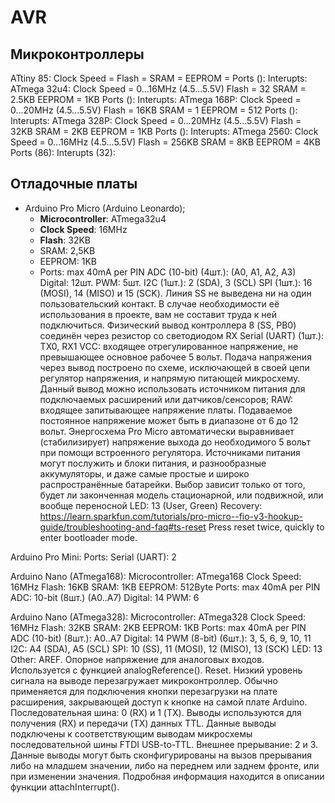﻿# AVR
## Микроконтроллеры
ATtiny 85:
    Clock Speed =
    Flash = 
    SRAM = 
    EEPROM = 
    Ports ():
    Interupts:
ATmega 32u4:
    Clock Speed = 0...16MHz (4.5...5.5V)
    Flash = 32
    SRAM = 2.5KB
    EEPROM = 1KB
    Ports ():
    Interupts:
ATmega 168P:
    Clock Speed = 0...20MHz (4.5...5.5V)
    Flash = 16KB
    SRAM = 1
    EEPROM = 512
    Ports ():
    Interupts:
ATmega 328P:
    Clock Speed = 0...20MHz (4.5...5.5V)
    Flash = 32KB
    SRAM = 2KB
    EEPROM = 1KB
    Ports ():
    Interupts:
ATmega 2560:
    Clock Speed = 0...16MHz (4.5...5.5V)
    Flash = 256KB
    SRAM = 8KB
    EEPROM = 4KB
    Ports (86):
    Interupts (32):

## Отладочные платы
* Arduino Pro Micro (Arduino Leonardo);
    * **Microcontroller**: ATmega32u4
    * **Clock Speed**: 16MHz
    * **Flash**: 32KB
    * SRAM: 2,5KB
    * EEPROM: 1KB
    * Ports:
        max 40mA per PIN
        ADC (10-bit) (4шт.): (A0, A1, A2, A3)
        Digital: 12шт.
        PWM: 5шт.
        I2C (1шт.): 2 (SDA), 3 (SCL)
        SPI (1шт.): 16 (MOSI), 14 (MISO) и 15 (SCK). Линия SS не выведена ни на один пользовательский контакт. В случае необходимости её использования в проекте, вам не составит труда к ней подключиться. Физический вывод контроллера 8 (SS, PB0) соединён через резистор со светодиодом RX
        Serial (UART) (1шт.): TX0, RX1
        VCC: входящее отрегулированное напряжение, не превышающее основное рабочее 5 вольт. Подача напряжения через вывод построено по схеме, исключающей в своей цепи регулятор напряжения, и напрямую питающей микросхему. Данный вывод можно использовать источником питания для подключаемых расширений или датчиков/сенсоров;
        RAW: входящее запитывающее напряжение платы. Подаваемое постоянное напряжение может быть в диапазоне от 6 до 12 вольт. Энергосхема Pro Micro автоматически выравнивает (стабилизирует) напряжение выхода до необходимого 5 вольт при помощи встроенного регулятора. Источниками питания могут послужить и блоки питания, и разнообразные аккумуляторы, и даже самые простые и широко распространённые батарейки. Выбор зависит только от того, будет ли законченная модель стационарной, или подвижной, или вообще переносной
   LED:
        13 (User, Green)
   Recovery:
        https://learn.sparkfun.com/tutorials/pro-micro--fio-v3-hookup-guide/troubleshooting-and-faq#ts-reset
        Press reset twice, quickly to enter bootloader mode.

Arduino Pro Mini:
    Ports:
        Serial (UART): 2

Arduino Nano (ATmega168):
    Microcontroller: ATmega168
    Clock Speed: 16MHz
    Flash: 16KB
    SRAM: 1KB
    EEPROM: 512Byte
    Ports:
        max 40mA per PIN
        ADC: 10-bit (8шт.) (A0..A7)
        Digital: 14
        PWM: 6

Arduino Nano (ATmega328):
    Microcontroller: ATmega328
    Clock Speed: 16MHz
    Flash: 32KB
    SRAM: 2KB
    EEPROM: 1KB
    Ports:
        max 40mA per PIN
        ADC (10-bit) (8шт.): A0..A7
        Digital: 14
        PWM (8-bit) (6шт.): 3, 5, 6, 9, 10, 11
        I2C: A4 (SDA), A5 (SCL)
        SPI: 10 (SS), 11 (MOSI), 12 (MISO), 13 (SCK)
        LED: 13
        Other:
            AREF. Опорное напряжение для аналоговых входов. Используется с функцией analogReference().
            Reset. Низкий уровень сигнала на выводе перезагружает микроконтроллер. Обычно применяется для подключения кнопки перезагрузки на плате расширения, закрывающей доступ к кнопке на самой плате Arduino.
            Последовательная шина: 0 (RX) и 1 (TX). Выводы используются для получения (RX) и передачи (TX) данных TTL. Данные выводы подключены к соответствующим выводам микросхемы последовательной шины FTDI USB-to-TTL.
            Внешнее прерывание: 2 и 3. Данные выводы могут быть сконфигурированы на вызов прерывания либо на младшем значении, либо на переднем или заднем фронте, или при изменении значения. Подробная информация находится в описании функции attachInterrupt().
